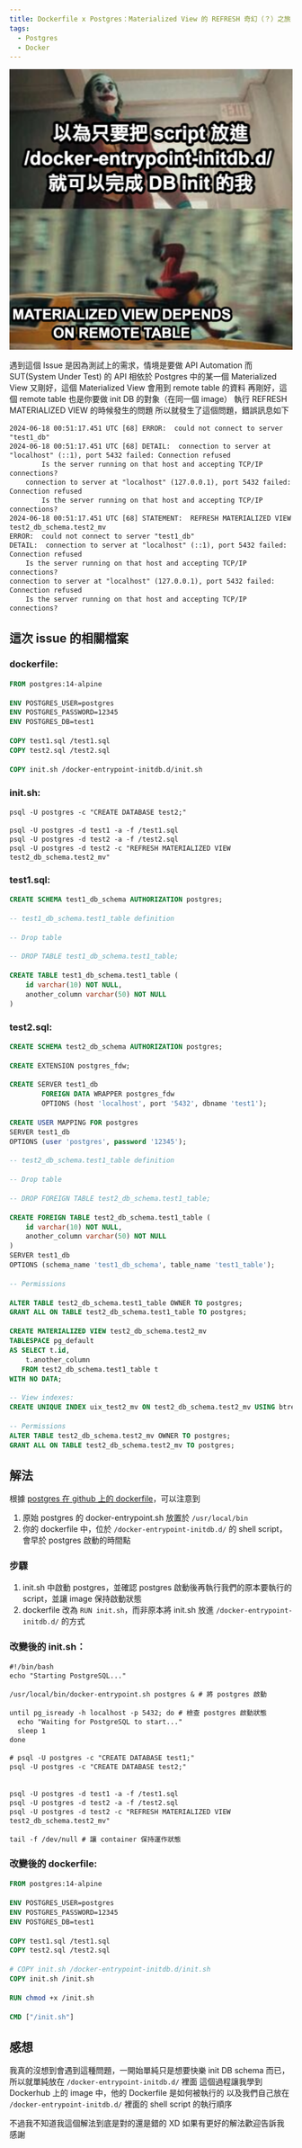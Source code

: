 ```yaml
---
title: Dockerfile x Postgres：Materialized View 的 REFRESH 奇幻（？）之旅！
tags:
  - Postgres
  - Docker
---
```

![我是小丑](../img/2024-init-postgres-when-materialized-view-depends-on-remote-table/image1.png)

遇到這個 Issue 是因為測試上的需求，情境是要做 API Automation
而 SUT(System Under Test) 的 API 相依於 Postgres 中的某一個 Materialized View
又剛好，這個 Materialized View 會用到 remote table 的資料
再剛好，這個 remote table 也是你要做 init DB 的對象（在同一個 image）
執行 REFRESH MATERIALIZED VIEW 的時候發生的問題
所以就發生了這個問題，錯誤訊息如下

```shell
2024-06-18 00:51:17.451 UTC [68] ERROR:  could not connect to server "test1_db"
2024-06-18 00:51:17.451 UTC [68] DETAIL:  connection to server at "localhost" (::1), port 5432 failed: Connection refused
		Is the server running on that host and accepting TCP/IP connections?
	connection to server at "localhost" (127.0.0.1), port 5432 failed: Connection refused
		Is the server running on that host and accepting TCP/IP connections?
2024-06-18 00:51:17.451 UTC [68] STATEMENT:  REFRESH MATERIALIZED VIEW test2_db_schema.test2_mv
ERROR:  could not connect to server "test1_db"
DETAIL:  connection to server at "localhost" (::1), port 5432 failed: Connection refused
	Is the server running on that host and accepting TCP/IP connections?
connection to server at "localhost" (127.0.0.1), port 5432 failed: Connection refused
	Is the server running on that host and accepting TCP/IP connections?
```

## 這次 issue 的相關檔案

### dockerfile:
```dockerfile
FROM postgres:14-alpine

ENV POSTGRES_USER=postgres
ENV POSTGRES_PASSWORD=12345
ENV POSTGRES_DB=test1

COPY test1.sql /test1.sql
COPY test2.sql /test2.sql

COPY init.sh /docker-entrypoint-initdb.d/init.sh
```

### init.sh:
```shell
psql -U postgres -c "CREATE DATABASE test2;"

psql -U postgres -d test1 -a -f /test1.sql
psql -U postgres -d test2 -a -f /test2.sql
psql -U postgres -d test2 -c "REFRESH MATERIALIZED VIEW test2_db_schema.test2_mv"
```

### test1.sql:
```sql
CREATE SCHEMA test1_db_schema AUTHORIZATION postgres;

-- test1_db_schema.test1_table definition

-- Drop table

-- DROP TABLE test1_db_schema.test1_table;

CREATE TABLE test1_db_schema.test1_table (
	id varchar(10) NOT NULL,
	another_column varchar(50) NOT NULL
)
```

### test2.sql:
```sql
CREATE SCHEMA test2_db_schema AUTHORIZATION postgres;

CREATE EXTENSION postgres_fdw;

CREATE SERVER test1_db
        FOREIGN DATA WRAPPER postgres_fdw
        OPTIONS (host 'localhost', port '5432', dbname 'test1');

CREATE USER MAPPING FOR postgres
SERVER test1_db
OPTIONS (user 'postgres', password '12345');

-- test2_db_schema.test1_table definition

-- Drop table

-- DROP FOREIGN TABLE test2_db_schema.test1_table;

CREATE FOREIGN TABLE test2_db_schema.test1_table (
	id varchar(10) NOT NULL,
	another_column varchar(50) NOT NULL
)
SERVER test1_db
OPTIONS (schema_name 'test1_db_schema', table_name 'test1_table');

-- Permissions

ALTER TABLE test2_db_schema.test1_table OWNER TO postgres;
GRANT ALL ON TABLE test2_db_schema.test1_table TO postgres;

CREATE MATERIALIZED VIEW test2_db_schema.test2_mv
TABLESPACE pg_default
AS SELECT t.id,
    t.another_column
   FROM test2_db_schema.test1_table t
WITH NO DATA;

-- View indexes:
CREATE UNIQUE INDEX uix_test2_mv ON test2_db_schema.test2_mv USING btree (cupid_id, outer_id);

-- Permissions
ALTER TABLE test2_db_schema.test2_mv OWNER TO postgres;
GRANT ALL ON TABLE test2_db_schema.test2_mv TO postgres;
```

## 解法

根據 [postgres 在 github 上的 dockerfile](https://github.com/docker-library/postgres/blob/master/Dockerfile-alpine.template#L216)，可以注意到
1. 原始 postgres 的 docker-entrypoint.sh 放置於 `/usr/local/bin`
2. 你的 dockerfile 中，位於 `/docker-entrypoint-initdb.d/` 的 shell script，會早於 postgres 啟動的時間點

### 步驟
1. init.sh 中啟動 postgres，並確認 postgres 啟動後再執行我們的原本要執行的 script，並讓 image 保持啟動狀態
2. dockerfile 改為 `RUN init.sh`，而非原本將 init.sh 放進 `/docker-entrypoint-initdb.d/` 的方式

### 改變後的 init.sh：
```shell
#!/bin/bash
echo "Starting PostgreSQL..."

/usr/local/bin/docker-entrypoint.sh postgres & # 將 postgres 啟動

until pg_isready -h localhost -p 5432; do # 檢查 postgres 啟動狀態
  echo "Waiting for PostgreSQL to start..."
  sleep 1
done

# psql -U postgres -c "CREATE DATABASE test1;"
psql -U postgres -c "CREATE DATABASE test2;"


psql -U postgres -d test1 -a -f /test1.sql
psql -U postgres -d test2 -a -f /test2.sql
psql -U postgres -d test2 -c "REFRESH MATERIALIZED VIEW test2_db_schema.test2_mv"

tail -f /dev/null # 讓 container 保持運作狀態
```

### 改變後的 dockerfile:
```dockerfile
FROM postgres:14-alpine

ENV POSTGRES_USER=postgres
ENV POSTGRES_PASSWORD=12345
ENV POSTGRES_DB=test1

COPY test1.sql /test1.sql
COPY test2.sql /test2.sql

# COPY init.sh /docker-entrypoint-initdb.d/init.sh
COPY init.sh /init.sh

RUN chmod +x /init.sh

CMD ["/init.sh"]
```

## 感想

我真的沒想到會遇到這種問題，一開始單純只是想要快樂 init DB schema 而已，所以就單純放在 `/docker-entrypoint-initdb.d/` 裡面
這個過程讓我學到 Dockerhub 上的 image 中，他的 Dockerfile 是如何被執行的
以及我們自己放在 `/docker-entrypoint-initdb.d/` 裡面的 shell script 的執行順序

不過我不知道我這個解法到底是對的還是錯的 XD
如果有更好的解法歡迎告訴我
感謝

